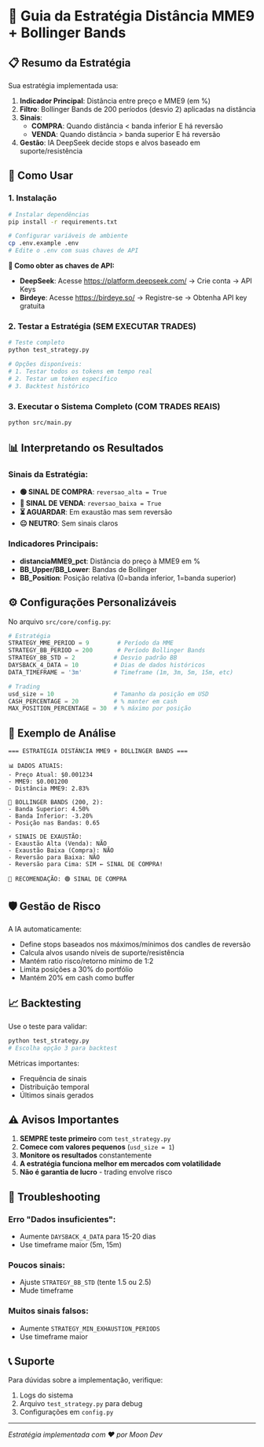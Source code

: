 # 🎯 Guia da Estratégia Distância MME9 + Bollinger Bands

## 📋 Resumo da Estratégia

Sua estratégia implementada usa:

1. **Indicador Principal**: Distância entre preço e MME9 (em %)
2. **Filtro**: Bollinger Bands de 200 períodos (desvio 2) aplicadas na distância
3. **Sinais**:
   - **COMPRA**: Quando distância < banda inferior E há reversão
   - **VENDA**: Quando distância > banda superior E há reversão
4. **Gestão**: IA DeepSeek decide stops e alvos baseado em suporte/resistência

## 🚀 Como Usar

### 1. Instalação
```bash
# Instalar dependências
pip install -r requirements.txt

# Configurar variáveis de ambiente
cp .env.example .env
# Edite o .env com suas chaves de API
```

**📝 Como obter as chaves de API:**
- **DeepSeek**: Acesse https://platform.deepseek.com/ → Crie conta → API Keys
- **Birdeye**: Acesse https://birdeye.so/ → Registre-se → Obtenha API key gratuita

### 2. Testar a Estratégia (SEM EXECUTAR TRADES)
```bash
# Teste completo
python test_strategy.py

# Opções disponíveis:
# 1. Testar todos os tokens em tempo real
# 2. Testar um token específico  
# 3. Backtest histórico
```

### 3. Executar o Sistema Completo (COM TRADES REAIS)
```bash
python src/main.py
```

## 📊 Interpretando os Resultados

### Sinais da Estratégia:
- **🟢 SINAL DE COMPRA**: `reversao_alta = True`
- **🔴 SINAL DE VENDA**: `reversao_baixa = True`
- **⏳ AGUARDAR**: Em exaustão mas sem reversão
- **😐 NEUTRO**: Sem sinais claros

### Indicadores Principais:
- **distanciaMME9_pct**: Distância do preço à MME9 em %
- **BB_Upper/BB_Lower**: Bandas de Bollinger
- **BB_Position**: Posição relativa (0=banda inferior, 1=banda superior)

## ⚙️ Configurações Personalizáveis

No arquivo `src/core/config.py`:

```python
# Estratégia
STRATEGY_MME_PERIOD = 9        # Período da MME
STRATEGY_BB_PERIOD = 200       # Período Bollinger Bands  
STRATEGY_BB_STD = 2           # Desvio padrão BB
DAYSBACK_4_DATA = 10          # Dias de dados históricos
DATA_TIMEFRAME = '3m'         # Timeframe (1m, 3m, 5m, 15m, etc)

# Trading
usd_size = 10                 # Tamanho da posição em USD
CASH_PERCENTAGE = 20          # % manter em cash
MAX_POSITION_PERCENTAGE = 30  # % máximo por posição
```

## 🎯 Exemplo de Análise

```
=== ESTRATÉGIA DISTÂNCIA MME9 + BOLLINGER BANDS ===

📊 DADOS ATUAIS:
- Preço Atual: $0.001234
- MME9: $0.001200  
- Distância MME9: 2.83%

🎯 BOLLINGER BANDS (200, 2):
- Banda Superior: 4.50%
- Banda Inferior: -3.20%
- Posição nas Bandas: 0.65

⚡ SINAIS DE EXAUSTÃO:
- Exaustão Alta (Venda): NÃO
- Exaustão Baixa (Compra): NÃO  
- Reversão para Baixa: NÃO
- Reversão para Cima: SIM ← SINAL DE COMPRA!

🎲 RECOMENDAÇÃO: 🟢 SINAL DE COMPRA
```

## 🛡️ Gestão de Risco

A IA automaticamente:
- Define stops baseados nos máximos/mínimos dos candles de reversão
- Calcula alvos usando níveis de suporte/resistência
- Mantém ratio risco/retorno mínimo de 1:2
- Limita posições a 30% do portfólio
- Mantém 20% em cash como buffer

## 📈 Backtesting

Use o teste para validar:
```bash
python test_strategy.py
# Escolha opção 3 para backtest
```

Métricas importantes:
- Frequência de sinais
- Distribuição temporal
- Últimos sinais gerados

## ⚠️ Avisos Importantes

1. **SEMPRE teste primeiro** com `test_strategy.py`
2. **Comece com valores pequenos** (`usd_size = 1`)
3. **Monitore os resultados** constantemente
4. **A estratégia funciona melhor em mercados com volatilidade**
5. **Não é garantia de lucro** - trading envolve risco

## 🔧 Troubleshooting

### Erro "Dados insuficientes":
- Aumente `DAYSBACK_4_DATA` para 15-20 dias
- Use timeframe maior (5m, 15m)

### Poucos sinais:
- Ajuste `STRATEGY_BB_STD` (tente 1.5 ou 2.5)
- Mude timeframe

### Muitos sinais falsos:
- Aumente `STRATEGY_MIN_EXHAUSTION_PERIODS`
- Use timeframe maior

## 📞 Suporte

Para dúvidas sobre a implementação, verifique:
1. Logs do sistema
2. Arquivo `test_strategy.py` para debug
3. Configurações em `config.py`

---
*Estratégia implementada com ❤️ por Moon Dev*